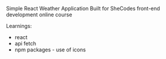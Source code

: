 
Simple React Weather Application 
Built for SheCodes front-end development online course 

Learnings: 
- react 
- api fetch 
- npm packages - use of icons 
